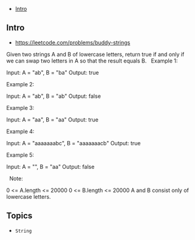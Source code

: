 - [Intro](#intro)

## Intro

- https://leetcode.com/problems/buddy-strings

Given two strings A and B of lowercase letters, return true if and only if we can swap two letters in A so that the result equals B.
 
Example 1:


Input: A = "ab", B = "ba"
Output: true


Example 2:

Input: A = "ab", B = "ab"
Output: false


Example 3:

Input: A = "aa", B = "aa"
Output: true


Example 4:

Input: A = "aaaaaaabc", B = "aaaaaaacb"
Output: true


Example 5:

Input: A = "", B = "aa"
Output: false

 
Note:

0 <= A.length <= 20000
0 <= B.length <= 20000
A and B consist only of lowercase letters.








## Topics

- `String`


